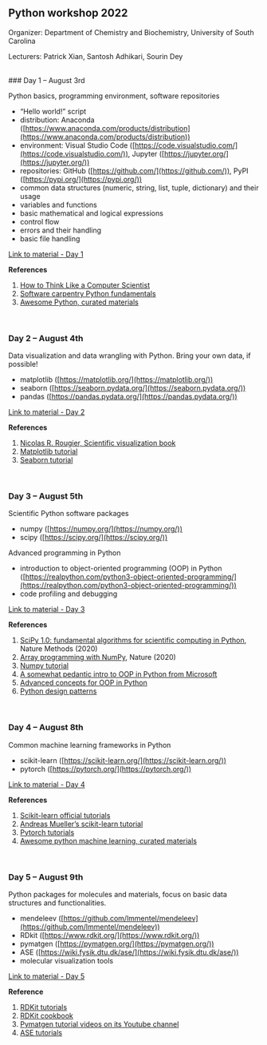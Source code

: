 ## Python workshop 2022

Organizer: Department of Chemistry and Biochemistry, University of South Carolina

Lecturers: Patrick Xian, Santosh Adhikari, Sourin Dey


<br>
### Day 1 – August 3rd

Python basics, programming environment, software repositories

* “Hello world!” script
* distribution: Anaconda ([https://www.anaconda.com/products/distribution](https://www.anaconda.com/products/distribution))
* environment: Visual Studio Code ([https://code.visualstudio.com/](https://code.visualstudio.com/)), Jupyter ([https://jupyter.org/](https://jupyter.org/))
* repositories: GitHub ([https://github.com/](https://github.com/)), PyPI ([https://pypi.org/](https://pypi.org/))
* common data structures (numeric, string, list, tuple, dictionary) and their usage
* variables and functions
* basic mathematical and logical expressions
* control flow
* errors and their handling
* basic file handling

[Link to material - Day 1](https://github.com/Sutton-Research-Lab/Python_workshop_2022)

**References**

1. [How to Think Like a Computer Scientist](https://buildmedia.readthedocs.org/media/pdf/howtothink/latest/howtothink.pdf)
2. [Software carpentry Python fundamentals](https://swcarpentry.github.io/python-novice-inflammation/)
3. [Awesome Python, curated materials](https://github.com/vinta/awesome-python)


<br>

### Day 2 – August 4th

Data visualization and data wrangling with Python. Bring your own data, if possible!

- matplotlib ([https://matplotlib.org/](https://matplotlib.org/))
- seaborn ([https://seaborn.pydata.org/](https://seaborn.pydata.org/))
- pandas ([https://pandas.pydata.org/](https://pandas.pydata.org/))

[Link to material - Day 2](https://github.com/Sutton-Research-Lab/Python_workshop_2022)

**References**

1. [Nicolas R. Rougier, Scientific visualization book](https://github.com/rougier/scientific-visualization-book)
2. [Matplotlib tutorial](https://matplotlib.org/stable/tutorials/index.html)
3. [Seaborn tutorial](https://seaborn.pydata.org/tutorial.html)



<br>

### Day 3 – August 5th

Scientific Python software packages

- numpy ([https://numpy.org/](https://numpy.org/))
- scipy ([https://scipy.org/](https://scipy.org/))

Advanced programming in Python

- introduction to object-oriented programming (OOP) in Python ([https://realpython.com/python3-object-oriented-programming/](https://realpython.com/python3-object-oriented-programming/))
- code profiling and debugging

[Link to material - Day 3](https://github.com/Sutton-Research-Lab/Python_workshop_2022)

**References**

1. [SciPy 1.0: fundamental algorithms for scientific computing in Python](https://www.nature.com/articles/s41592-019-0686-2), Nature Methods (2020)
2. [Array programming with NumPy](https://www.nature.com/articles/s41586-020-2649-2), Nature (2020)
3. [Numpy tutorial](https://cs231n.github.io/python-numpy-tutorial/)
4. [A somewhat pedantic intro to OOP in Python from Microsoft](https://docs.microsoft.com/en-us/learn/modules/python-object-oriented-programming/)
5. [Advanced concepts for OOP in Python](https://www.pythontutorial.net/python-oop/)
6. [Python design patterns](https://python-patterns.guide/)



<br>

### Day 4 – August 8th

Common machine learning frameworks in Python

- scikit-learn ([https://scikit-learn.org/](https://scikit-learn.org/))
- pytorch ([https://pytorch.org/](https://pytorch.org/))

[Link to material - Day 4](https://github.com/Sutton-Research-Lab/Python_workshop_2022)

**References**

1. [Scikit-learn official tutorials](https://scikit-learn.org/stable/tutorial/index.html)
2. [Andreas Mueller’s scikit-learn tutorial](https://amueller.github.io/sklearn_tutorial/)
3. [Pytorch tutorials](https://brsoff.github.io/tutorials/index.html)
4. [Awesome python machine learning, curated materials](https://github.com/sorend/awesome-python-machine-learning)



<br>

### Day 5 – August 9th

Python packages for molecules and materials, focus on basic data structures and functionalities.

- mendeleev ([https://github.com/lmmentel/mendeleev](https://github.com/lmmentel/mendeleev))
- RDkit ([https://www.rdkit.org/](https://www.rdkit.org/))
- pymatgen ([https://pymatgen.org/](https://pymatgen.org/))
- ASE ([https://wiki.fysik.dtu.dk/ase/](https://wiki.fysik.dtu.dk/ase/))
- molecular visualization tools

[Link to material - Day 5](https://github.com/Sutton-Research-Lab/Python_workshop_2022)

**Reference**

1. [RDKit tutorials](https://github.com/rdkit/rdkit-tutorials/tree/master/notebooks)
2. [RDKit cookbook](https://www.rdkit.org/docs/Cookbook.html)
3. [Pymatgen tutorial videos on its Youtube channel](https://www.youtube.com/c/MaterialsProject/videos)
4. [ASE tutorials](https://databases.fysik.dtu.dk/ase/tutorials/tutorials.html) 
